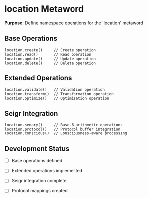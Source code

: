# location Metaword

**Purpose**: Define namespace operations for the 'location' metaword

## Base Operations

```hyphos
location.create()     // Create operation
location.read()       // Read operation  
location.update()     // Update operation
location.delete()     // Delete operation
```

## Extended Operations

```hyphos
location.validate()   // Validation operation
location.transform()  // Transformation operation
location.optimize()   // Optimization operation
```

## Seigr Integration

```hyphos
location.senary()     // Base-6 arithmetic operations
location.protocol()   // Protocol buffer integration
location.conscious()  // Consciousness-aware processing
```

## Development Status

- [ ] Base operations defined
- [ ] Extended operations implemented  
- [ ] Seigr integration complete
- [ ] Protocol mappings created


